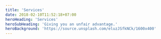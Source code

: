 ```yaml
---
title: 'Services'
date: 2018-02-10T11:52:18+07:00
heroHeading: 'Services'
heroSubHeading: 'Giving you an unfair advantage.'
heroBackground: 'https://source.unsplash.com/eluzJSfkNCk/1600x400'
---
```


